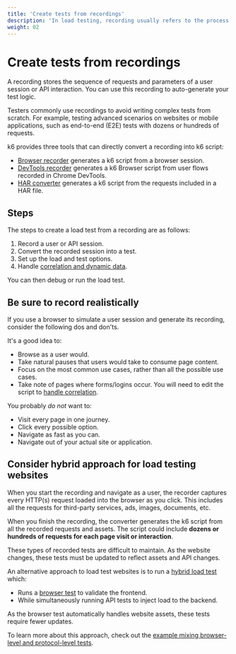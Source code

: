 ```yaml
---
title: 'Create tests from recordings'
description: 'In load testing, recording usually refers to the process of creating a load test from the recording of a user session.'
weight: 02
---
```


# Create tests from recordings

A recording stores the sequence of requests and parameters of a user session or API interaction.
You can use this recording to auto-generate your test logic.

Testers commonly use recordings to avoid writing complex tests from scratch.
For example, testing advanced scenarios on websites or mobile applications, such as end-to-end (E2E) tests with dozens or hundreds of requests.

k6 provides three tools that can directly convert a recording into k6 script:

- [Browser recorder](https://grafana.com/docs/k6/<K6_VERSION>/using-k6/test-authoring/create-tests-from-recordings/using-the-browser-recorder) generates a k6 script from a browser session.
- [DevTools recorder](https://grafana.com/docs/k6/<K6_VERSION>/using-k6/test-authoring/create-tests-from-recordings/using-the-devtools-recorder) generates a k6 Browser script from user flows recorded in Chrome DevTools.
- [HAR converter](https://grafana.com/docs/k6/<K6_VERSION>/using-k6/test-authoring/create-tests-from-recordings/using-the-har-converter) generates a k6 script from the requests included in a HAR file.

## Steps

The steps to create a load test from a recording are as follows:

1. Record a user or API session.
2. Convert the recorded session into a test.
3. Set up the load and test options.
4. Handle [correlation and dynamic data](https://grafana.com/docs/k6/<K6_VERSION>/examples/correlation-and-dynamic-data).

You can then debug or run the load test.

## Be sure to record realistically

If you use a browser to simulate a user session and generate its recording, consider the following dos and don'ts.

It's a good idea to:

- Browse as a user would.
- Take natural pauses that users would take to consume page content.
- Focus on the most common use cases, rather than all the possible use cases.
- Take note of pages where forms/logins occur. You will need to edit the script to [handle correlation](https://grafana.com/docs/k6/<K6_VERSION>/examples/correlation-and-dynamic-data).

You probably _do not_ want to:

- Visit every page in one journey.
- Click every possible option.
- Navigate as fast as you can.
- Navigate out of your actual site or application.

## Consider hybrid approach for load testing websites

When you start the recording and navigate as a user, the recorder captures every HTTP(s) request loaded into the browser as you click. This includes all the requests for third-party services, ads, images, documents, etc.

When you finish the recording, the converter generates the k6 script from all the recorded requests and assets.
The script could include **dozens or hundreds of requests for each page visit or interaction**.

These types of recorded tests are difficult to maintain. As the website changes, these tests must be updated to reflect assets and API changes.

An alternative approach to load test websites is to run a [hybrid load test](https://grafana.com/docs/k6/<K6_VERSION>/testing-guides/load-testing-websites/#hybrid-load-testing) which:

- Runs a [browser test](https://grafana.com/docs/k6/<K6_VERSION>/using-k6-browser/running-browser-tests) to validate the frontend.
- While simultaneously running API tests to inject load to the backend.

As the browser test automatically handles website assets, these tests require fewer updates.

To learn more about this approach, check out the [example mixing browser-level and protocol-level tests](https://grafana.com/docs/k6/<K6_VERSION>/using-k6-browser/running-browser-tests#run-both-browser-level-and-protocol-level-tests-in-a-single-script).
